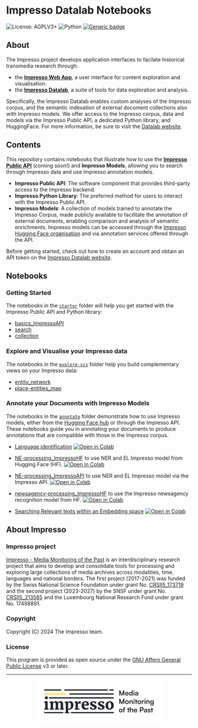 # Impresso Datalab Notebooks

![License: AGPLV3+](https://img.shields.io/badge/License-AGPLV3+-brightgreen.svg) ![Python](https://img.shields.io/badge/Python->=3.10-blue.svg) [![Generic badge](https://img.shields.io/badge/Status-WIP!-red.svg)](https://shields.io/)

## About

The Impresso project develops application interfaces to facilate historical transmedia research through:

- the **[Impresso Web App](https://impresso-project.ch/app)**, a user interface for content exploration and visualisation.
- the **[Impresso Datalab]()**, a suite of tools for data exploration and analysis.

Specifically, the Impresso Datalab enables custom analyses of the Impresso corpus, and the semantic indexation of external document collections also with Impresso models. We offer access to the Impresso corpus, data and models via the Impresso Public API, a dedicated Python library, and HuggingFace. For more information, be sure to visit the [Datalab website](https://dev.impresso-project.ch/datalab/about/).

## Contents

This repository contains notebooks that illustrate how to use the **[Impresso Public API](#)** (coming soon!) and **Impresso Models**, allowing you to search through Impresso data and use Impresso annotation models.    
 
  
- **Impresso Public API**: The software component that provides third-party access to the Impresso backend.    
- **Impresso Python Library**: The preferred method for users to interact with the Impresso Public API.    
- **Impresso Models**: A collection of models trained to annotate the Impresso Corpus, made publicly available to facilitate the annotation of external documents, enabling comparison and analysis of semantic enrichments. Impresso models can be accessed through the [Impresso Hugging Face organisation](https://huggingface.co/impresso-project) and via annotation services offered through the API.    

Before getting started, check out how to create an account and obtain an API token on the [Impresso Datalab website]().     


## Notebooks

### Getting Started

The notebooks in the [`starter`](https://github.com/impresso/impresso-datalab-notebooks/tree/main/starter) folder will help you get started with the Impresso Public API and Python library:

- [basics_ImpressoAPI](https://github.com/impresso/impresso-datalab-notebooks/blob/main/starter/basics_ImpressoAPI.ipynb)
- [search]()
- [collection]()


### Explore and Visualise your Impresso data

The notebooks in the [`explore-vis`](https://github.com/impresso/impresso-datalab-notebooks/tree/main/explore-vis) folder help you build complementary views on your Impresso data:

- [entity_network](https://github.com/impresso/impresso-datalab-notebooks/blob/main/explore-vis/entity_network.ipynb)
- [place-entities_map](https://github.com/impresso/impresso-datalab-notebooks/blob/main/explore-vis/place-entities_map.ipynb)

### Annotate your Documents with Impresso Models

The notebooks in the [`annotate`](https://github.com/impresso/impresso-datalab-notebooks/tree/main/annotate) folder demonstrate how to use Impresso models, either from the [Hugging Face hub](https://huggingface.co/impresso-project) or through the Impresso API. These notebooks guide you in annotating your documents to produce annotations that are compatible with those in the Impresso corpus.

- [Language identification](https://github.com/impresso/impresso-datalab-notebooks/blob/main/annotate/language-identification_ImpressoHF.ipynb) [![Open in Colab](https://colab.research.google.com/assets/colab-badge.svg)](https://colab.research.google.com/github/impresso/impresso-datalab-notebooks/blob/main/annotate/language-identification_ImpressoHF.ipynb)

- [NE-processing_ImpressoHF](https://github.com/impresso/impresso-datalab-notebooks/blob/main/annotate/NE-processing_ImpressoHF.ipynb) to use NER and EL Impresso model from Hugging Face (HF). [![Open in Colab](https://colab.research.google.com/assets/colab-badge.svg)](https://colab.research.google.com/github/impresso/impresso-datalab-notebooks/blob/main/annotate/NE-processing_ImpressoHF.ipynb)

- [NE-processing_ImpressoAPI](https://github.com/impresso/impresso-datalab-notebooks/blob/main/annotate/NE-processing_ImpressoAPI.ipynb) to use NER and EL Impresso model via the Impresso API. [![Open in Colab](https://colab.research.google.com/assets/colab-badge.svg)](https://colab.research.google.com/github/impresso/impresso-datalab-notebooks/blob/main/annotate/NE-processing_ImpressoAPI.ipynb?copy=true)

- [newsagency-processing_ImpressoHF](https://github.com/impresso/impresso-datalab-notebooks/blob/main/annotate/newsagency-processing_ImpressoHF.ipynb) to use the Impresso newsagency recognition model from HF. [![Open in Colab](https://colab.research.google.com/assets/colab-badge.svg)](https://colab.research.google.com/github/impresso/impresso-datalab-notebooks/blob/main/annotate/newsagency-processing_ImpressoHF.ipynb)

- [Searching Relevant texts within an Embedding space](https://github.com/impresso/impresso-datalab-notebooks/blob/main/annotate/search_multilingual_docs-ImpressoHF.ipynb) [![Open in Colab](https://colab.research.google.com/assets/colab-badge.svg)](https://colab.research.google.com/github/impresso/impresso-datalab-notebooks/blob/main/annotate/search_multilingual_docs-ImpressoHF.ipynb?copy=true) 

## About Impresso

### Impresso project

[Impresso - Media Monitoring of the Past](https://impresso-project.ch) is an
interdisciplinary research project that aims to develop and consolidate tools for
processing and exploring large collections of media archives across modalities, time,
languages and national borders. The first project (2017-2021) was funded by the Swiss
National Science Foundation under grant
No. [CRSII5_173719](http://p3.snf.ch/project-173719) and the second project (2023-2027)
by the SNSF under grant No. [CRSII5_213585](https://data.snf.ch/grants/grant/213585)
and the Luxembourg National Research Fund under grant No. 17498891.

### Copyright

Copyright (C) 2024 The Impresso team.

### License

This program is provided as open source under
the [GNU Affero General Public License](https://github.com/impresso/impresso-pyindexation/blob/master/LICENSE)
v3 or later.

---

<p align="center">
  <img src="https://github.com/impresso/impresso.github.io/blob/master/assets/images/3x1--Yellow-Impresso-Black-on-White--transparent.png?raw=true" width="350" alt="Impresso Project Logo"/>
</p>
